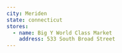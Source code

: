 ```yaml
---
city: Meriden
state: connecticut
stores:
  - name: Big Y World Class Market
    address: 533 South Broad Street
---
```

